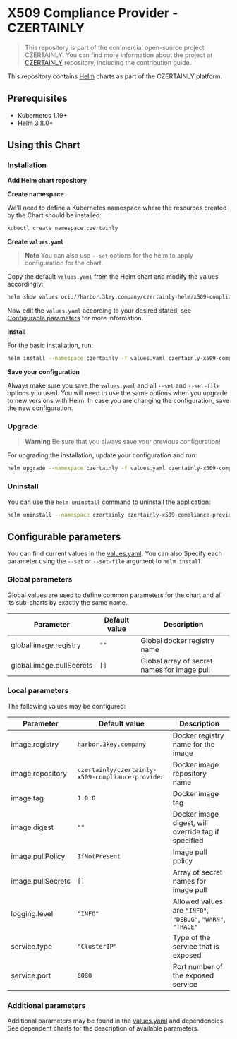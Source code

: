 # X509 Compliance Provider - CZERTAINLY

> This repository is part of the commercial open-source project CZERTAINLY. You can find more information about the project at [CZERTAINLY](https://github.com/3KeyCompany/CZERTAINLY) repository, including the contribution guide.

This repository contains [Helm](https://helm.sh/) charts as part of the CZERTAINLY platform.

## Prerequisites
- Kubernetes 1.19+
- Helm 3.8.0+

## Using this Chart

### Installation

**Add Helm chart repository**

**Create namespace**

We’ll need to define a Kubernetes namespace where the resources created by the Chart should be installed:
```bash
kubectl create namespace czertainly
```

**Create `values.yaml`**

> **Note**
> You can also use `--set` options for the helm to apply configuration for the chart.

Copy the default `values.yaml` from the Helm chart and modify the values accordingly:
```bash
helm show values oci://harbor.3key.company/czertainly-helm/x509-compliance-provider > values.yaml
```
Now edit the `values.yaml` according to your desired stated, see [Configurable parameters](#configurable-parameters) for more information.

**Install**

For the basic installation, run:
```bash
helm install --namespace czertainly -f values.yaml czertainly-x509-compliance-provider oci://harbor.3key.company/czertainly-helm/x509-compliance-provider
```

**Save your configuration**

Always make sure you save the `values.yaml` and all `--set` and `--set-file` options you used. You will need to use the same options when you upgrade to new versions with Helm. In case you are changing the configuration, save the new configuration.

### Upgrade

> **Warning**
> Be sure that you always save your previous configuration!

For upgrading the installation, update your configuration and run:
```bash
helm upgrade --namespace czertainly -f values.yaml czertainly-x509-compliance-provider oci://harbor.3key.company/czertainly-helm/x509-compliance-provider
```

### Uninstall

You can use the `helm uninstall` command to uninstall the application:
```bash
helm uninstall --namespace czertainly czertainly-x509-compliance-provider
```

## Configurable parameters

You can find current values in the [values.yaml](values.yaml).
You can also Specify each parameter using the `--set` or `--set-file` argument to `helm install`.

### Global parameters

Global values are used to define common parameters for the chart and all its sub-charts by exactly the same name.

| Parameter                | Default value | Description                                 |
|--------------------------|---------------|---------------------------------------------|
| global.image.registry    | `""`          | Global docker registry name                 |
| global.image.pullSecrets | `[]`          | Global array of secret names for image pull |

### Local parameters

The following values may be configured:

| Parameter         | Default value                                    | Description                                                 |
|-------------------|--------------------------------------------------|-------------------------------------------------------------|
| image.registry    | `harbor.3key.company`                            | Docker registry name for the image                          |
| image.repository  | `czertainly/czertainly-x509-compliance-provider` | Docker image repository name                                |
| image.tag         | `1.0.0`                                          | Docker image tag                                            |
| image.digest      | `""`                                             | Docker image digest, will override tag if specified         |
| image.pullPolicy  | `IfNotPresent`                                   | Image pull policy                                           |
| image.pullSecrets | `[]`                                             | Array of secret names for image pull                        |
| logging.level     | `"INFO"`                                         | Allowed values are `"INFO"`, `"DEBUG"`, `"WARN"`, `"TRACE"` |
| service.type      | `"ClusterIP"`                                    | Type of the service that is exposed                         |
| service.port      | `8080`                                           | Port number of the exposed service                          |

### Additional parameters

Additional parameters may be found in the [values.yaml](values.yaml) and dependencies.
See dependent charts for the description of available parameters.